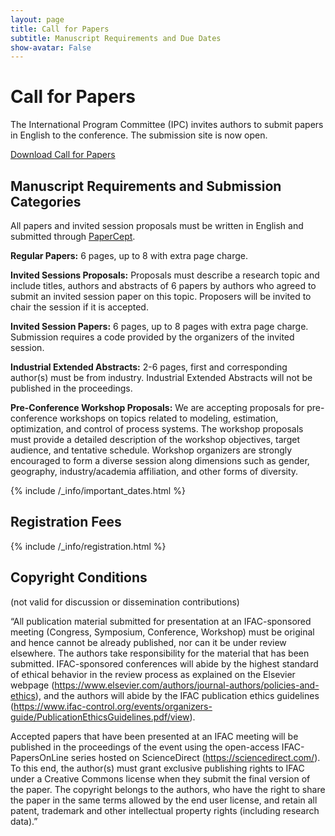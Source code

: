 ```yaml
---
layout: page
title: Call for Papers
subtitle: Manuscript Requirements and Due Dates 
show-avatar: False
---
```


# Call for Papers

The International Program Committee (IPC) invites authors to submit papers in English to the conference. The submission site is now open. 

<div class="text-center">
  <a class="btn btn-warning btn-lg" href="./assets/docs/03-Call-for-Papers-Extended-Deadlines-2023-10-16.pdf" role="button">Download Call for Papers</a>
</div>


## Manuscript Requirements and Submission Categories
All papers and invited session proposals must be written in English and submitted through [PaperCept](https://ifac.papercept.net/conferences/scripts/start.pl).

**Regular Papers:** 6 pages, up to 8 with extra page charge. 

**Invited Sessions Proposals:** Proposals must describe a research topic and include titles, authors and abstracts of 6 papers by authors who agreed to submit an invited session paper on this topic. Proposers will be invited to chair the session if it is accepted. 

**Invited Session Papers:** 6 pages, up to 8 pages with extra page charge. Submission requires a code provided by the organizers of the invited session. 

**Industrial Extended Abstracts:** 2-6 pages, first and corresponding author(s) must be from industry. Industrial Extended Abstracts will not be published in the proceedings.

**Pre-Conference Workshop Proposals:** We are accepting proposals for pre-conference workshops on topics related to modeling, estimation, optimization, and control of process systems. The workshop proposals must provide a detailed description of the workshop objectives, target audience, and tentative schedule. Workshop organizers are strongly encouraged to form a diverse session along dimensions such as gender, geography, industry/academia affiliation, and other forms of diversity.

{% include /_info/important_dates.html %}

## Registration Fees

{% include /_info/registration.html %}

## Copyright Conditions
(not valid for discussion or dissemination contributions)

“All publication material submitted for presentation at an IFAC-sponsored meeting (Congress, Symposium, Conference, Workshop) must be original and hence cannot be already published, nor can it be under review elsewhere. The authors take responsibility for the material that has been submitted. IFAC-sponsored conferences will abide by the highest standard of ethical behavior in the review process as explained on the Elsevier webpage (https://www.elsevier.com/authors/journal-authors/policies-and-ethics), and the authors will abide by the IFAC publication ethics guidelines (https://www.ifac-control.org/events/organizers-guide/PublicationEthicsGuidelines.pdf/view).

Accepted papers that have been presented at an IFAC meeting will be published in the proceedings of the event using the open-access IFAC-PapersOnLine series hosted on ScienceDirect (https://sciencedirect.com/). To this end, the author(s) must grant exclusive publishing rights to IFAC under a Creative Commons license when they submit the final version of the paper. The copyright belongs to the authors, who have the right to share the paper in the same terms allowed by the end user license, and retain all patent, trademark and other intellectual property rights (including research data).”

